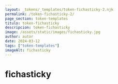 ```yaml
---
layout: _tokens/_templates/token-fichasticky-2.njk
permalink: /token-fichasticky-2/
page_section: token-templates
titulo: token-fichasticky
descripcion: token-fichasticky
image: /assets/static/images/fichasticky.jpg
author: autor
date: 2024-03-12 
tags: ["token-templates"]
imageAlt: fichasticky
---
```

# fichasticky

